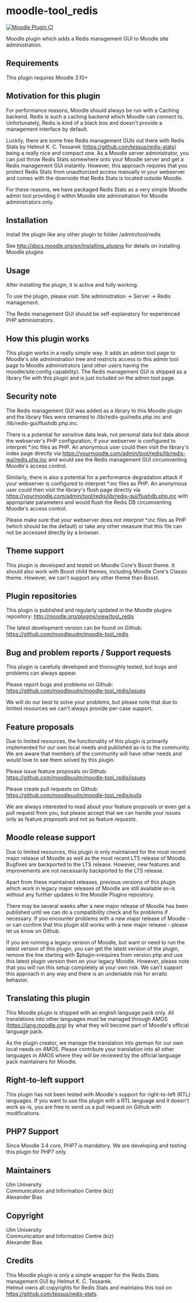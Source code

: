 moodle-tool_redis
=================

[![Moodle Plugin CI](https://github.com/moodleuulm/moodle-tool_redis/workflows/Moodle%20Plugin%20CI/badge.svg?branch=master)](https://github.com/moodleuulm/moodle-tool_redis/actions?query=workflow%3A%22Moodle+Plugin+CI%22+branch%3Amaster)

Moodle plugin which adds a Redis management GUI to Moodle site administration.


Requirements
------------

This plugin requires Moodle 3.10+


Motivation for this plugin
--------------------------

For performance reasons, Moodle should always be run with a Caching backend. Redis is such a caching backend which Moodle can connect to. Unfortunately, Redis is kind of a black box and doesn't provide a management interface by default.

Luckily, there are some free Redis management GUIs out there with Redis Stats by Helmut K. C. Tessarek (https://github.com/tessus/redis-stats) being a really nice and compact one. As a Moodle server administrator, you can just throw Redis Stats somewhere onto your Moodle server and get a Redis management GUI instantly. However, this approach requires that you protect Redis Stats from unauthorized access manually in your webserver and comes with the downside that Redis Stats is located outside Moodle.

For these reasons, we have packaged Redis Stats as a very simple Moodle admin tool providing it within Moodle site adminstration for Moodle administrators only.


Installation
------------

Install the plugin like any other plugin to folder
/admin/tool/redis

See http://docs.moodle.org/en/Installing_plugins for details on installing Moodle plugins


Usage
-----

After installing the plugin, it is active and fully working.

To use the plugin, please visit:
Site administration -> Server -> Redis management.

The Redis management GUI should be self-explanatory for experienced PHP administrators.


How this plugin works
---------------------

This plugin works in a really simple way. It adds an admin tool page to Moodle's site administration tree and restricts access to this admin tool page to Moodle administrators (and other users having the moodle/site:config capability). The Redis management GUI is shipped as a library file with this plugin and is just included on the admin tool page.


Security note
-------------

The Redis management GUI was added as a library to this Moodle plugin and the library files were renamed to /lib/redis-gui/redis.php.inc and /lib/redis-gui/flushdb.php.inc.

There is a potential for sensitive data leak, not personal data but data about the webserver's PHP configuration, if your webserver is configured to interpret *.inc files as PHP. An anonymous user could then visit the library's index page directly via https://yourmoodle.com/admin/tool/redis/lib/redis-gui/redis.php.inc and would see the Redis management GUI circumventing Moodle's access control.

Similarly, there is also a potential for a performance degradation attack if your webserver is configured to interpret *.inc files as PHP. An anonymous user could then visit the library's flush page directly via https://yourmoodle.com/admin/tool/redis/lib/redis-gui/flushdb.php.inc with appropriate parameters and would flush the Redis DB circumventing Moodle's access control.

Please make sure that your webserver does not interpret *.inc files as PHP (which should be the default) or take any other measure that this file can not be accessed directly by a browser.


Theme support
-------------

This plugin is developed and tested on Moodle Core's Boost theme.
It should also work with Boost child themes, including Moodle Core's Classic theme. However, we can't support any other theme than Boost.


Plugin repositories
-------------------

This plugin is published and regularly updated in the Moodle plugins repository:
http://moodle.org/plugins/view/tool_redis

The latest development version can be found on Github:
https://github.com/moodleuulm/moodle-tool_redis


Bug and problem reports / Support requests
------------------------------------------

This plugin is carefully developed and thoroughly tested, but bugs and problems can always appear.

Please report bugs and problems on Github:
https://github.com/moodleuulm/moodle-tool_redis/issues

We will do our best to solve your problems, but please note that due to limited resources we can't always provide per-case support.


Feature proposals
-----------------

Due to limited resources, the functionality of this plugin is primarily implemented for our own local needs and published as-is to the community. We are aware that members of the community will have other needs and would love to see them solved by this plugin.

Please issue feature proposals on Github:
https://github.com/moodleuulm/moodle-tool_redis/issues

Please create pull requests on Github:
https://github.com/moodleuulm/moodle-tool_redis/pulls

We are always interested to read about your feature proposals or even get a pull request from you, but please accept that we can handle your issues only as feature _proposals_ and not as feature _requests_.


Moodle release support
----------------------

Due to limited resources, this plugin is only maintained for the most recent major release of Moodle as well as the most recent LTS release of Moodle. Bugfixes are backported to the LTS release. However, new features and improvements are not necessarily backported to the LTS release.

Apart from these maintained releases, previous versions of this plugin which work in legacy major releases of Moodle are still available as-is without any further updates in the Moodle Plugins repository.

There may be several weeks after a new major release of Moodle has been published until we can do a compatibility check and fix problems if necessary. If you encounter problems with a new major release of Moodle - or can confirm that this plugin still works with a new major release - please let us know on Github.

If you are running a legacy version of Moodle, but want or need to run the latest version of this plugin, you can get the latest version of the plugin, remove the line starting with $plugin->requires from version.php and use this latest plugin version then on your legacy Moodle. However, please note that you will run this setup completely at your own risk. We can't support this approach in any way and there is an undeniable risk for erratic behavior.


Translating this plugin
-----------------------

This Moodle plugin is shipped with an english language pack only. All translations into other languages must be managed through AMOS (https://lang.moodle.org) by what they will become part of Moodle's official language pack.

As the plugin creator, we manage the translation into german for our own local needs on AMOS. Please contribute your translation into all other languages in AMOS where they will be reviewed by the official language pack maintainers for Moodle.


Right-to-left support
---------------------

This plugin has not been tested with Moodle's support for right-to-left (RTL) languages.
If you want to use this plugin with a RTL language and it doesn't work as-is, you are free to send us a pull request on Github with modifications.


PHP7 Support
------------

Since Moodle 3.4 core, PHP7 is mandatory. We are developing and testing this plugin for PHP7 only.


Maintainers
-----------

Ulm University\
Communication and Information Centre (kiz)\
Alexander Bias


Copyright
---------

Ulm University\
Communication and Information Centre (kiz)\
Alexander Bias


Credits
-------

This Moodle plugin is only a simple wrapper for the Redis Stats management GUI by Helmut K. C. Tessarek.      
Helmut owns all copyrights for Redis Stats and maintains this tool on https://github.com/tessus/redis-stats.
